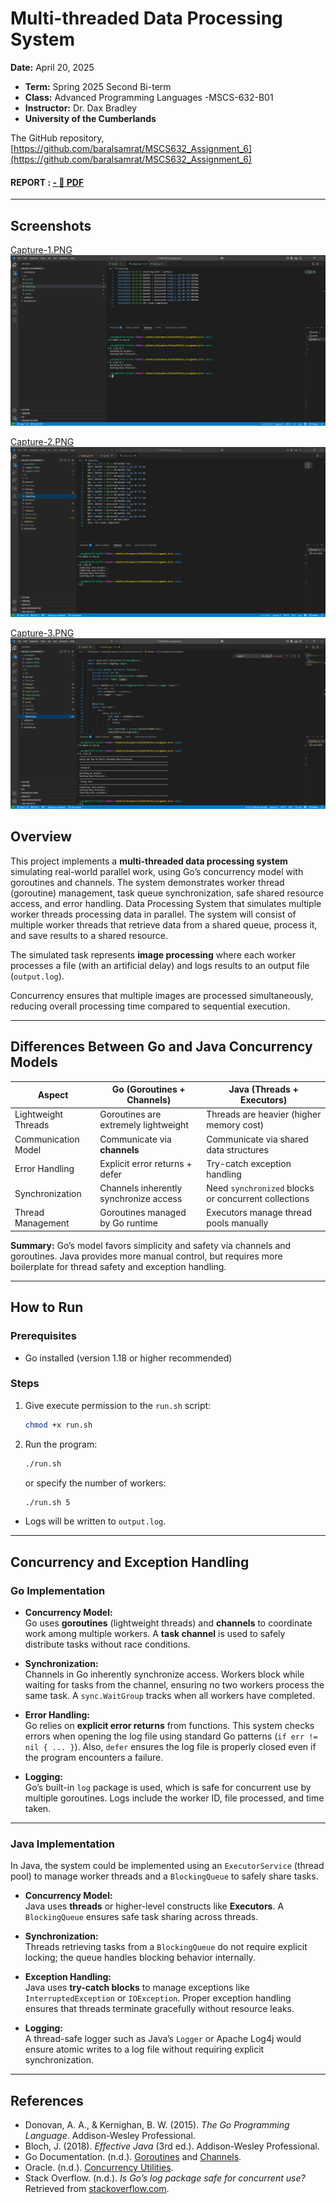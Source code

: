#  Multi-threaded Data Processing System
**Date:** April 20, 2025
- **Term:** Spring 2025 Second Bi-term 
- **Class:** Advanced Programming Languages -MSCS-632-B01
- **Instructor:** Dr. Dax Bradley
- **University of the Cumberlands**


 The GitHub repository, [https://github.com/baralsamrat/MSCS632_Assignment_6](https://github.com/baralsamrat/MSCS632_Assignment_6)

#### REPORT : [ - :notebook_with_decorative_cover: PDF ](/reports.pdf)
---

## Screenshots

[Capture-1.PNG ![1](/screenshots/Capture-1.PNG) ](https://github.com/baralsamrat/MSCS632_Assignment_6/blob/main/screenshots/Capture-1.PNG)

[Capture-2.PNG ![2](/screenshots/Capture-2.PNG) ](https://github.com/baralsamrat/MSCS632_Assignment_6/blob/main/screenshots/Capture-2.PNG)

[Capture-3.PNG ![3](/screenshots/Capture-3.PNG)](https://github.com/baralsamrat/MSCS632_Assignment_6/blob/main/screenshots/Capture-3.PNG)

## Overview

This project implements a **multi-threaded data processing system** simulating real-world parallel work, using Go’s concurrency model with goroutines and channels. The system demonstrates worker thread (goroutine) management, task queue synchronization, safe shared resource access, and error handling.  Data Processing System that simulates multiple worker threads processing data in parallel. The system will consist of multiple worker threads that retrieve data from a shared queue, process it, and save results to a shared resource.

The simulated task represents **image processing** where each worker processes a file (with an artificial delay) and logs results to an output file (`output.log`).  

Concurrency ensures that multiple images are processed simultaneously, reducing overall processing time compared to sequential execution.

---

## Differences Between Go and Java Concurrency Models

| Aspect               | Go (Goroutines + Channels)              | Java (Threads + Executors)                  |
|----------------------|-----------------------------------------|---------------------------------------------|
| Lightweight Threads   | Goroutines are extremely lightweight    | Threads are heavier (higher memory cost)    |
| Communication Model   | Communicate via **channels**            | Communicate via shared data structures      |
| Error Handling        | Explicit error returns + defer          | Try-catch exception handling                |
| Synchronization       | Channels inherently synchronize access | Need `synchronized` blocks or concurrent collections |
| Thread Management     | Goroutines managed by Go runtime        | Executors manage thread pools manually      |

**Summary:** Go’s model favors simplicity and safety via channels and goroutines. Java provides more manual control, but requires more boilerplate for thread safety and exception handling.

---

## How to Run

### Prerequisites
- Go installed (version 1.18 or higher recommended)

### Steps
1. Give execute permission to the `run.sh` script:
    ```bash
    chmod +x run.sh
    ```

2. Run the program:
    ```bash
    ./run.sh
    ```
    or specify the number of workers:
    ```bash
    ./run.sh 5
    ```

- Logs will be written to `output.log`.

---

## Concurrency and Exception Handling

### Go Implementation

- **Concurrency Model:**  
  Go uses **goroutines** (lightweight threads) and **channels** to coordinate work among multiple workers. A **task channel** is used to safely distribute tasks without race conditions.

- **Synchronization:**  
  Channels in Go inherently synchronize access. Workers block while waiting for tasks from the channel, ensuring no two workers process the same task. A `sync.WaitGroup` tracks when all workers have completed.

- **Error Handling:**  
  Go relies on **explicit error returns** from functions. This system checks errors when opening the log file using standard Go patterns (`if err != nil { ... }`). Also, `defer` ensures the log file is properly closed even if the program encounters a failure.

- **Logging:**  
  Go’s built-in `log` package is used, which is safe for concurrent use by multiple goroutines. Logs include the worker ID, file processed, and time taken.

---

### Java Implementation 

In Java, the system could be implemented using an `ExecutorService` (thread pool) to manage worker threads and a `BlockingQueue` to safely share tasks.

- **Concurrency Model:**  
  Java uses **threads** or higher-level constructs like **Executors**. A `BlockingQueue` ensures safe task sharing across threads.

- **Synchronization:**  
  Threads retrieving tasks from a `BlockingQueue` do not require explicit locking; the queue handles blocking behavior internally.

- **Exception Handling:**  
  Java uses **try-catch blocks** to manage exceptions like `InterruptedException` or `IOException`. Proper exception handling ensures that threads terminate gracefully without resource leaks.

- **Logging:**  
  A thread-safe logger such as Java’s `Logger` or Apache Log4j would ensure atomic writes to a log file without requiring explicit synchronization.

---

## References

- Donovan, A. A., & Kernighan, B. W. (2015). *The Go Programming Language*. Addison-Wesley Professional.
- Bloch, J. (2018). *Effective Java* (3rd ed.). Addison-Wesley Professional.
- Go Documentation. (n.d.). [Goroutines](https://golang.org/doc/effective_go#goroutines) and [Channels](https://golang.org/doc/effective_go#channels).
- Oracle. (n.d.). [Concurrency Utilities](https://docs.oracle.com/javase/tutorial/essential/concurrency/).
- Stack Overflow. (n.d.). *Is Go’s log package safe for concurrent use?* Retrieved from [stackoverflow.com](https://stackoverflow.com/questions/24809250/is-gos-log-package-safe-for-concurrent-use).


